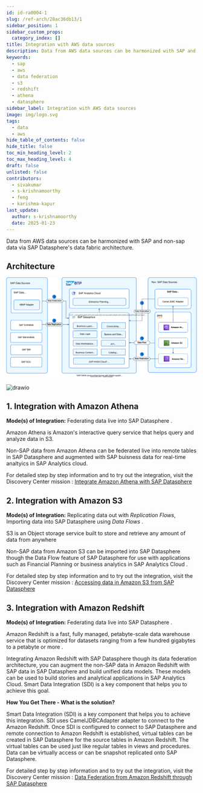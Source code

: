 ```yaml
---
id: id-ra0004-1
slug: /ref-arch/28ac36db13/1
sidebar_position: 1
sidebar_custom_props:
  category_index: []
title: Integration with AWS data sources
description: Data from AWS data sources can be harmonized with SAP and non-sap data via SAP Datasphere's data fabric architecture. 
keywords:
  - sap
  - aws
  - data federation
  - s3
  - redshift
  - athena
  - datasphere
sidebar_label: Integration with AWS data sources
image: img/logo.svg
tags:
  - data
  - aws
hide_table_of_contents: false
hide_title: false
toc_min_heading_level: 2
toc_max_heading_level: 4
draft: false
unlisted: false
contributors:
  - sivakumar
  - s-krishnamoorthy
  - feng
  - karishma-kapur
last_update:
  author: s-krishnamoorthy
  date: 2025-01-23
---
```


Data from AWS data sources can be harmonized with SAP and non-sap data via SAP Datasphere's data fabric architecture. 

## Architecture

![image](images/aws-data-integration.svg)

![drawio](drawio/aws-data-integration.drawio)

## 1. Integration with Amazon Athena  

<b>Mode(s) of Integration:</b> Federating data live into SAP Datasphere .

Amazon Athena is Amazon's interactive query service that helps query and analyze data in S3.

Non-SAP data from Amazon Athena can be federated live into remote tables in SAP Datasphere and augmented with SAP buisness data for real-time analtyics in SAP Analytics cloud.


For detailed step by step information and to try out the integration, visit the Discovery Center mission : [Integrate Amazon Athena with SAP Datasphere](https://discovery-center.cloud.sap/missiondetail/3401/)



## 2. Integration with Amazon S3  

<b>Mode(s) of Integration:</b> Replicating data out with <i>Replication Flows</i>, Importing data into SAP Datasphere using <i>Data Flows</i> .

S3 is an Object storage service built to store and retrieve any amount of data from anywhere

Non-SAP data from Amazon S3 can be imported into SAP Datasphere though the Data Flow feature of SAP Datasphere for use with applications such as Financial Planning or business analytics in SAP Analytics Cloud . 


For detailed step by step information and to try out the integration, visit the Discovery Center mission : [Accessing data in Amazon S3 from SAP Datasphere](https://discovery-center.cloud.sap/missiondetail/3403/)




## 3. Integration with Amazon Redshift 

<b>Mode(s) of Integration:</b> Federating data live into SAP Datasphere .


Amazon Redshift is a fast, fully managed, petabyte-scale data warehouse service that is optimized for datasets ranging from a few hundred gigabytes to a petabyte or more .

 Integrating Amazon Redshift with SAP Datasphere though its data federation architecture, you can augment the non-SAP data in Amazon Redshift with SAP data in SAP Datasphere and build unified data models. These models can be used to build stories and analytical applications in SAP Analytics Cloud. Smart Data Integration (SDI) is a key component that helps you to achieve this goal.


<b>How You Get There - What is the solution? </b>

Smart Data Integration (SDI) is a key component that helps you to achieve this integration. SDI  uses CamelJDBCAdapter adapter to connect to the Amazon Redshift. Once SDI is configured to connect to SAP Datasphere and remote connection to Amazon Redshift is established, virtual tables can be created in SAP Datasphere for the source tables in Amazon Redshift. The virtual tables can be used just like regular tables in views and procedures. Data can be virtually access or can be snapshot replicated onto SAP Datasphere.


For detailed step by step information and to try out the integration, visit the Discovery Center mission : [Data Federation from Amazon Redshift through SAP Datasphere](https://discovery-center.cloud.sap/missiondetail/3406/?tab=overview)